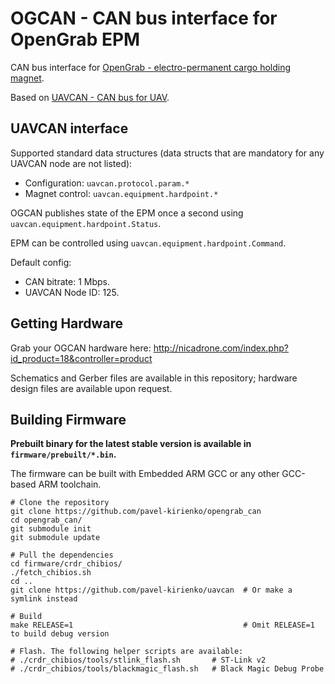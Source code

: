 OGCAN - CAN bus interface for OpenGrab EPM
============

CAN bus interface for [OpenGrab - electro-permanent cargo holding magnet][1].

Based on [UAVCAN - CAN bus for UAV][2].

## UAVCAN interface
Supported standard data structures (data structs that are mandatory for any UAVCAN node are not listed):

- Configuration: `uavcan.protocol.param.*`
- Magnet control: `uavcan.equipment.hardpoint.*`

OGCAN publishes state of the EPM once a second using `uavcan.equipment.hardpoint.Status`.

EPM can be controlled using `uavcan.equipment.hardpoint.Command`.

Default config:

- CAN bitrate: 1 Mbps.
- UAVCAN Node ID: 125.

## Getting Hardware
Grab your OGCAN hardware here: http://nicadrone.com/index.php?id_product=18&controller=product

Schematics and Gerber files are available in this repository; hardware design files are available upon request.

## Building Firmware
**Prebuilt binary for the latest stable version is available in `firmware/prebuilt/*.bin`.**

The firmware can be built with Embedded ARM GCC or any other GCC-based ARM toolchain.

```shell
# Clone the repository
git clone https://github.com/pavel-kirienko/opengrab_can
cd opengrab_can/
git submodule init
git submodule update

# Pull the dependencies
cd firmware/crdr_chibios/
./fetch_chibios.sh
cd ..
git clone https://github.com/pavel-kirienko/uavcan  # Or make a symlink instead

# Build
make RELEASE=1                                      # Omit RELEASE=1 to build debug version

# Flash. The following helper scripts are available:
# ./crdr_chibios/tools/stlink_flash.sh       # ST-Link v2
# ./crdr_chibios/tools/blackmagic_flash.sh   # Black Magic Debug Probe
```

[1]: https://code.google.com/p/opengrab/
[2]: http://uavcan.org/
[3]: https://github.com/pavel-kirienko/uavcan/
